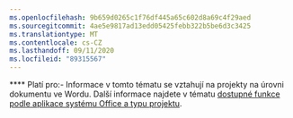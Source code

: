 ```yaml
---
ms.openlocfilehash: 9b659d0265c1f76df445a65c602d8a69c4f29aed
ms.sourcegitcommit: 4ae5e9817ad13edd05425febb322b5be6d3c3425
ms.translationtype: MT
ms.contentlocale: cs-CZ
ms.lasthandoff: 09/11/2020
ms.locfileid: "89315567"
---
```

  **** Platí pro:\- Informace v tomto tématu se vztahují na projekty na úrovni dokumentu ve Wordu. Další informace najdete v tématu [dostupné funkce podle aplikace systému Office a typu projektu](../../vsto/features-available-by-office-application-and-project-type.md).
